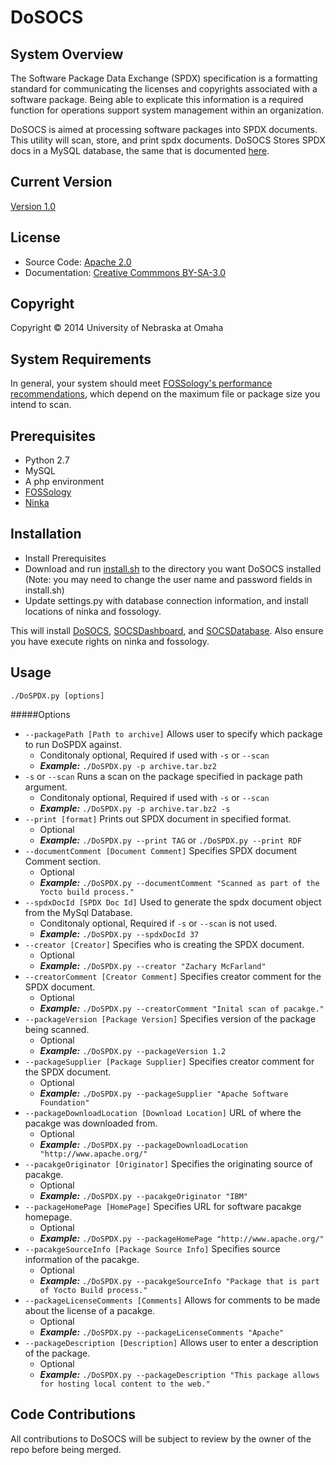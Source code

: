 DoSOCS
======

System Overview
---------------
<div>
  <p>
  The Software Package Data Exchange (SPDX) specification is a formatting standard for communicating the licenses and copyrights associated with a software package. Being able to explicate this information is a required function for operations support system management within an organization.
  </p>
  
  <p>
  DoSOCS is aimed at processing software packages into SPDX documents. This utility will scan, store, and print spdx documents. DoSOCS Stores SPDX docs in a MySQL database, the same that is documented <a href="https://github.com/socs-dev-env/SOCSDatabase">here</a>.
  </p>
</div>

Current Version
---------------
<a href="https://github.com/socs-dev-env/DoSOCS/blob/master/ChangeLog.md">Version 1.0</a>

License
-------
<ul>
  <li>Source Code: <a href="https://github.com/socs-dev-env/DoSOCS/blob/master/src/ApacheLicense.txt">Apache 2.0</a></li>
  <li>Documentation: <a href="https://github.com/socs-dev-env/DoSOCS/blob/master/CCLicense.txt">Creative Commmons BY-SA-3.0</a></li>
</ul>

Copyright
---------
Copyright © 2014 University of Nebraska at Omaha

System Requirements
-------------------
In general, your system should meet <a href="http://www.fossology.org/projects/fossology/wiki/SysConfig">FOSSology's performance recommendations</a>, which depend on the maximum file or package size you intend to scan.

Prerequisites
-----------------
- Python 2.7
- MySQL
- A php environment
- <a href="http://www.fossology.org/">FOSSology</a>
- <a href="http://ninka.turingmachine.org/#sec-3">Ninka</a>

Installation
------------
- Install Prerequisites
- Download and run <a href="https://github.com/socs-dev-env/DoSOCS/blob/master/install.sh">install.sh</a> to the directory you want DoSOCS installed (Note: you may need to change the user name and password fields in install.sh)
- Update settings.py with database connection information, and install locations of ninka and fossology.

This will install <a href="https://github.com/socs-dev-env/DoSOCS">DoSOCS</a>, <a href="https://github.com/socs-dev-env/SOCSDashboard">SOCSDashboard</a>, and <a href="https://github.com/socs-dev-env/SOCSDatabase">SOCSDatabase</a>. Also ensure you have execute rights on ninka and fossology.

Usage
-----
`./DoSPDX.py [options]`

#####Options

- `--packagePath [Path to archive]` Allows user to specify which package to run DoSPDX against.
  - Conditonaly optional, Required if used with `-s` or `--scan`
  - ***Example:*** `./DoSPDX.py -p archive.tar.bz2`
- `-s` or `--scan` Runs a scan on the package specified in package path argument.
  - Conditonaly optional, Required if used with `-s` or `--scan`
  - ***Example:*** `./DoSPDX.py -p archive.tar.bz2 -s`
- `--print [format]` Prints out SPDX document in specified format.
  - Optional
  - ***Example:*** `./DoSPDX.py --print TAG` or `./DoSPDX.py --print RDF`
- `--documentComment [Document Comment]` Specifies SPDX document Comment section.
  - Optional 
  - ***Example:*** `./DoSPDX.py --documentComment "Scanned as part of the Yocto build process."`
- `--spdxDocId [SPDX Doc Id]` Used to generate the spdx document object from the MySql Database.
  - Conditonaly optional, Required if `-s` or `--scan` is not used.
  - ***Example:*** `./DoSPDX.py --spdxDocId 37` 
- `--creator [Creator]` Specifies who is creating the SPDX document.
  - Optional
  - ***Example:*** `./DoSPDX.py --creator "Zachary McFarland"` 
- `--creatorComment [Creator Comment]` Specifies creator comment for the SPDX document.
  - Optional
  - ***Example:*** `./DoSPDX.py --creatorComment "Inital scan of pacakge."`
- `--packageVersion [Package Version]` Specifies version of the package being scanned.
  - Optional
  - ***Example:*** `./DoSPDX.py --packageVersion 1.2`
- `--packageSupplier [Package Supplier]` Specifies creator comment for the SPDX document.
  - Optional
  - ***Example:*** `./DoSPDX.py --packageSupplier "Apache Software Foundation"`
- `--packageDownloadLocation [Download Location]` URL of where the pacakge was downloaded from.
  - Optional 
  - ***Example:*** `./DoSPDX.py --packageDownloadLocation "http://www.apache.org/"`
- `--pacakgeOriginator [Originator]` Specifies the originating source of pacakge.
  - Optional
  - ***Example:*** `./DoSPDX.py --pacakgeOriginator "IBM"` 
- `--packageHomePage [HomePage]` Specifies URL for software pacakge homepage.
  - Optional
  - ***Example:*** `./DoSPDX.py --packageHomePage "http://www.apache.org/"`
- `--pacakgeSourceInfo [Package Source Info]` Specifies source information of the pacakge.
  - Optional
  - ***Example:*** `./DoSPDX.py --pacakgeSourceInfo "Package that is part of Yocto Build process."`
- `--packageLicenseComments [Comments]` Allows for comments to be made about the license of a pacakge.
  - Optional
  - ***Example:*** `./DoSPDX.py --packageLicenseComments "Apache"`
- `--packageDescription [Description]` Allows user to enter a description of the package.
  - Optional
  - ***Example:*** `./DoSPDX.py --packageDescription "This package allows for hosting local content to the web."`
 


Code Contributions
------------------
All contributions to DoSOCS will be subject to review by the owner of the repo before being merged.
